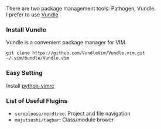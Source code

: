 There are two package management tools: Pathogen, Vundle. <br />
I prefer to use [Vundle](https://github.com/VundleVim/Vundle.vim)

### Install Vundle
Vundle is a convenient package manager for VIM.
  ```
  git clone https://github.com/VundleVim/Vundle.vim.git ~/.vim/bundle/Vundle.vim
  ```

### Easy Setting
  Install [python-vimrc](https://github.com/ets-labs/python-vimrc)

### List of Useful Flugins
  + `scrooloose/nerdtree`: Project and file navigation
  + `majutsushi/tagbar`: Class/module brower
